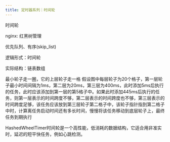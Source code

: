 ```yaml
---
title: 定时器系列｜时间轮
---
```


时间轮

nginx: 红黑树管理

优先队列、有序(skip_list)

逻辑形式：时间轮

实际结构：链表数组

最小轮子走一圈，它的上层轮子走一格
假设图中每层轮子为20个格子，第一层轮子最小时间间隔为1ms，第二层为20ms，第三层为400ms，此时添加5ms后执行的任务，此时应该添加到第一层的第5格子中。如果此时添加445ms后执行的任务，则第一层表示的时间跨度不够，第二层表示的时间跨度也不够，第三层表示的时间跨度足够，该任务应该放到第三层轮子第二格子中，该轮子指针指到第二格子中时，计算离任务启动时间还有多长时间，慢慢将该任务移动到底层轮子上，最终任务到期执行

HashedWheelTimer时间轮是一个高性能，低消耗的数据结构，它适合用非准实时，延迟的短平快任务，例如心跳检测。